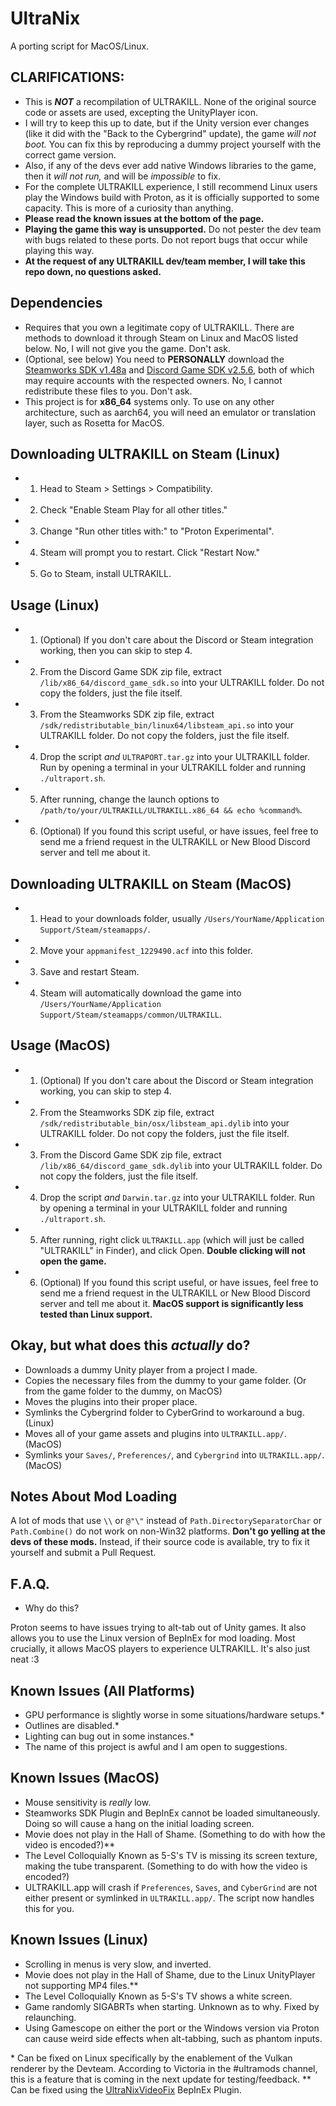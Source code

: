 # UltraNix
A porting script for MacOS/Linux.

## CLARIFICATIONS:
* This is ***NOT*** a recompilation of ULTRAKILL. None of the original source code or assets are used, excepting the UnityPlayer icon.
* I will try to keep this up to date, but if the Unity version ever changes (like it did with the "Back to the Cybergrind" update), the game *will not boot.* You can fix this by reproducing a dummy project yourself with the correct game version.
* Also, if any of the devs ever add native Windows libraries to the game, then it *will not run,* and will be *impossible* to fix.
* For the complete ULTRAKILL experience, I still recommend Linux users play the Windows build with Proton, as it is officially supported to some capacity. This is more of a curiosity than anything.
* **Please read the known issues at the bottom of the page.**
* **Playing the game this way is unsupported.** Do not pester the dev team with bugs related to these ports. Do not report bugs that occur while playing this way.
* **At the request of any ULTRAKILL dev/team member, I will take this repo down, no questions asked.**

## Dependencies
* Requires that you own a legitimate copy of ULTRAKILL. There are methods to download it through Steam on Linux and MacOS listed below. No, I will not give you the game. Don't ask.
* (Optional, see below) You need to **PERSONALLY** download the [Steamworks SDK v1.48a](https://partner.steamgames.com/downloads/list) and [Discord Game SDK v2.5.6](https://discord.com/developers/docs/game-sdk/sdk-starter-guide), both of which may require accounts with the respected owners. No, I cannot redistribute these files to you. Don't ask.
* This project is for **x86_64** systems only. To use on any other architecture, such as aarch64, you will need an emulator or translation layer, such as Rosetta for MacOS.


## Downloading ULTRAKILL on Steam (Linux)
* 1. Head to Steam > Settings > Compatibility.
* 2. Check "Enable Steam Play for all other titles."
* 3. Change "Run other titles with:" to "Proton Experimental".
* 4. Steam will prompt you to restart. Click "Restart Now."
* 5. Go to Steam, install ULTRAKILL.

## Usage (Linux)
* 1. (Optional) If you don't care about the Discord or Steam integration working, then you can skip to step 4.
* 2. From the Discord Game SDK zip file, extract `/lib/x86_64/discord_game_sdk.so` into your ULTRAKILL folder. Do not copy the folders, just the file itself.
* 3. From the Steamworks SDK zip file, extract `/sdk/redistributable_bin/linux64/libsteam_api.so` into your ULTRAKILL folder. Do not copy the folders, just the file itself.
* 4. Drop the script *and* `ULTRAPORT.tar.gz` into your ULTRAKILL folder. Run by opening a terminal in your ULTRAKILL folder and running `./ultraport.sh`.
* 5. After running, change the launch options to `/path/to/your/ULTRAKILL/ULTRAKILL.x86_64 && echo %command%`.
* 6. (Optional) If you found this script useful, or have issues, feel free to send me a friend request in the ULTRAKILL or New Blood Discord server and tell me about it.

## Downloading ULTRAKILL on Steam (MacOS)
* 1. Head to your downloads folder, usually `/Users/YourName/Application Support/Steam/steamapps/`.
* 2. Move your `appmanifest_1229490.acf` into this folder.
* 3. Save and restart Steam.
* 4. Steam will automatically download the game into `/Users/YourName/Application Support/Steam/steamapps/common/ULTRAKILL`.

## Usage (MacOS)
* 1. (Optional) If you don't care about the Discord or Steam integration working, you can skip to step 4.
* 2. From the Steamworks SDK zip file, extract `/sdk/redistributable_bin/osx/libsteam_api.dylib` into your ULTRAKILL folder. Do not copy the folders, just the file itself.
* 3. From the Discord Game SDK zip file, extract `/lib/x86_64/discord_game_sdk.dylib` into your ULTRAKILL folder. Do not copy the folders, just the file itself.
* 4. Drop the script *and* `Darwin.tar.gz` into your ULTRAKILL folder. Run by opening a terminal in your ULTRAKILL folder and running `./ultraport.sh`.
* 5. After running, right click `ULTRAKILL.app` (which will just be called "ULTRAKILL" in Finder), and click Open. **Double clicking will not open the game.**
* 6. (Optional) If you found this script useful, or have issues, feel free to send me a friend request in the ULTRAKILL or New Blood Discord server and tell me about it. **MacOS support is significantly less tested than Linux support.**

## Okay, but what does this *actually* do?
* Downloads a dummy Unity player from a project I made.
* Copies the necessary files from the dummy to your game folder. (Or from the game folder to the dummy, on MacOS)
* Moves the plugins into their proper place.
* Symlinks the Cybergrind folder to CyberGrind to workaround a bug. (Linux)
* Moves all of your game assets and plugins into `ULTRAKILL.app/`. (MacOS)
* Symlinks your `Saves/`, `Preferences/`, and `Cybergrind` into `ULTRAKILL.app/`. (MacOS)

## Notes About Mod Loading
A lot of mods that use `\\` or `@"\"` instead of `Path.DirectorySeparatorChar` or `Path.Combine()` do not work on non-Win32 platforms. **Don't go yelling at the devs of these mods.** Instead, if their source code is available, try to fix it yourself and submit a Pull Request.

## F.A.Q.
* Why do this?

Proton seems to have issues trying to alt-tab out of Unity games. It also allows you to use the Linux version of BepInEx for mod loading. Most crucially, it allows MacOS players to experience ULTRAKILL. It's also just neat :3

## Known Issues (All Platforms)
* GPU performance is slightly worse in some situations/hardware setups.\*
* Outlines are disabled.\*
* Lighting can bug out in some instances.\*
* The name of this project is awful and I am open to suggestions.

## Known Issues (MacOS)
* Mouse sensitivity is *really* low.
* Steamworks SDK Plugin and BepInEx cannot be loaded simultaneously. Doing so will cause a hang on the initial loading screen.
* Movie does not play in the Hall of Shame. (Something to do with how the video is encoded?)\*\*
* The Level Colloquially Known as 5-S's TV is missing its screen texture, making the tube transparent. (Something to do with how the video is encoded?)
* ULTRAKILL.app will crash if `Preferences`, `Saves`, and `CyberGrind` are not either present or symlinked in `ULTRAKILL.app/`. The script now handles this for you.

## Known Issues (Linux)
* Scrolling in menus is very slow, and inverted.
* Movie does not play in the Hall of Shame, due to the Linux UnityPlayer not supporting MP4 files.\*\*
* The Level Colloquially Known as 5-S's TV shows a white screen.
* Game randomly SIGABRTs when starting. Unknown as to why. Fixed by relaunching.
* Using Gamescope on either the port or the Windows version via Proton can cause weird side effects when alt-tabbing, such as phantom inputs.

\* Can be fixed on Linux specifically by the enablement of the Vulkan renderer by the Devteam. According to Victoria in the #ultramods channel, this is a feature that is coming in the next update for testing/feedback.
\*\* Can be fixed using the [UltraNixVideoFix](https://github.com/coatlessali/UltraNixVideoFix) BepInEx Plugin.
